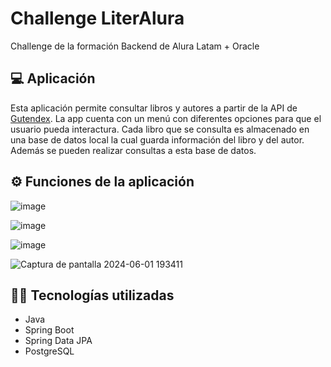 # Challenge LiterAlura
Challenge de la formación Backend de Alura Latam + Oracle
## 💻 Aplicación
Esta aplicación permite consultar libros y autores a partir de la API de [Gutendex](https://gutendex.com/). La app cuenta con un menú con diferentes opciones para que el usuario pueda interactura. Cada libro que se consulta es almacenado en una base de datos local la cual guarda información del libro y del autor. Además se pueden realizar consultas a esta base de datos. 
## ⚙️ Funciones de la aplicación
![image](https://github.com/user-attachments/assets/fabaaf22-7a5d-4cdb-9871-ee1d515357a1)


![image](https://github.com/user-attachments/assets/e47fcbe5-42c5-4d2c-bf99-85475966b67f)


![image](https://github.com/user-attachments/assets/74a97414-9e78-46d8-8cd9-1e48d5d9c13d)


![Captura de pantalla 2024-06-01 193411](https://github.com/TomasZucchi/LiterAlura/assets/135768377/0fd4754a-2d98-4b7a-bf0f-53527b52a6d0)
## 👨‍💻 Tecnologías utilizadas
- Java
- Spring Boot
- Spring Data JPA
- PostgreSQL

